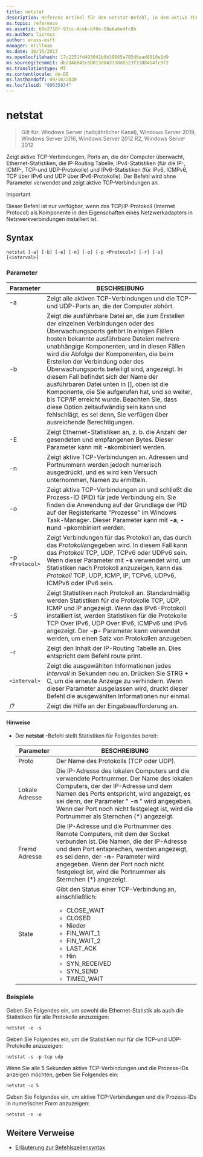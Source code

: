 ```yaml
---
title: netstat
description: Referenz Artikel für den netstat-Befehl, in dem aktive TCP-Verbindungen, Ports, die der Computer überwacht, Ethernet-Statistiken, die IP-Routing Tabelle, IPv4-Statistiken und IPv6-Statistiken angezeigt werden.
ms.topic: reference
ms.assetid: 60e2718f-93cc-4ceb-bf0e-58a6a6e4fc8b
ms.author: lizross
author: eross-msft
manager: mtillman
ms.date: 10/16/2017
ms.openlocfilehash: 17c2251fd493041b0b39665a785d6aad8010e1d9
ms.sourcegitcommit: db2d46842c68813d043738d6523f13d8454fc972
ms.translationtype: MT
ms.contentlocale: de-DE
ms.lasthandoff: 09/10/2020
ms.locfileid: "89635834"
---
```

# <a name="netstat"></a>netstat

> Gilt für: Windows Server (halbjährlicher Kanal), Windows Server 2019, Windows Server 2016, Windows Server 2012 R2, Windows Server 2012

Zeigt aktive TCP-Verbindungen, Ports an, die der Computer überwacht, Ethernet-Statistiken, die IP-Routing Tabelle, IPv4-Statistiken (für die IP-, ICMP-, TCP-und UDP-Protokolle) und IPv6-Statistiken (für IPv6, ICMPv6, TCP über IPv6 und UDP über IPv6-Protokolle). Der Befehl wird ohne Parameter verwendet und zeigt aktive TCP-Verbindungen an.

> [!IMPORTANT]
> Dieser Befehl ist nur verfügbar, wenn das TCP/IP-Protokoll (Internet Protocol) als Komponente in den Eigenschaften eines Netzwerkadapters in Netzwerkverbindungen installiert ist.

## <a name="syntax"></a>Syntax

```
netstat [-a] [-b] [-e] [-n] [-o] [-p <Protocol>] [-r] [-s] [<interval>]
```

### <a name="parameters"></a>Parameter

| Parameter | BESCHREIBUNG |
| --------- | ----------- |
| -a | Zeigt alle aktiven TCP-Verbindungen und die TCP-und UDP-Ports an, die der Computer abhört. |
| -b | Zeigt die ausführbare Datei an, die zum Erstellen der einzelnen Verbindungen oder des Überwachungsports gehört In einigen Fällen hosten bekannte ausführbare Dateien mehrere unabhängige Komponenten, und in diesen Fällen wird die Abfolge der Komponenten, die beim Erstellen der Verbindung oder des Überwachungsports beteiligt sind, angezeigt. In diesem Fall befindet sich der Name der ausführbaren Datei unten in [], oben ist die Komponente, die Sie aufgerufen hat, und so weiter, bis TCP/IP erreicht wurde. Beachten Sie, dass diese Option zeitaufwändig sein kann und fehlschlägt, es sei denn, Sie verfügen über ausreichende Berechtigungen.
| -E | Zeigt Ethernet-Statistiken an, z. b. die Anzahl der gesendeten und empfangenen Bytes. Dieser Parameter kann mit **-s**kombiniert werden. |
| -n | Zeigt aktive TCP-Verbindungen an. Adressen und Portnummern werden jedoch numerisch ausgedrückt, und es wird kein Versuch unternommen, Namen zu ermitteln. |
| -o | Zeigt aktive TCP-Verbindungen an und schließt die Prozess-ID (PID) für jede Verbindung ein. Sie finden die Anwendung auf der Grundlage der PID auf der Registerkarte "Prozesse" im Windows Task-Manager. Dieser Parameter kann mit **-a**, **-n**und **-p**kombiniert werden. |
| -p `<Protocol>` | Zeigt Verbindungen für das Protokoll an, das durch das *Protokoll*angegeben wird. In diesem Fall kann das *Protokoll* TCP, UDP, TCPv6 oder UDPv6 sein. Wenn dieser Parameter mit **-s** verwendet wird, um Statistiken nach Protokoll anzuzeigen, kann das *Protokoll* TCP, UDP, ICMP, IP, TCPv6, UDPv6, ICMPv6 oder IPv6 sein. |
| -S | Zeigt Statistiken nach Protokoll an. Standardmäßig werden Statistiken für die Protokolle TCP, UDP, ICMP und IP angezeigt. Wenn das IPv6-Protokoll installiert ist, werden Statistiken für die Protokolle TCP Over IPv6, UDP Over IPv6, ICMPv6 und IPv6 angezeigt. Der **-p-** Parameter kann verwendet werden, um einen Satz von Protokollen anzugeben. |
| -r | Zeigt den Inhalt der IP-Routing Tabelle an. Dies entspricht dem Befehl route print. |
| `<interval>` | Zeigt die ausgewählten Informationen jedes *Intervall* in Sekunden neu an. Drücken Sie STRG + C, um die erneute Anzeige zu verhindern. Wenn dieser Parameter ausgelassen wird, druckt dieser Befehl die ausgewählten Informationen nur einmal. |
| /? | Zeigt die Hilfe an der Eingabeaufforderung an. |

#### <a name="remarks"></a>Hinweise

- Der **netstat** -Befehl stellt Statistiken für Folgendes bereit:

    | Parameter | BESCHREIBUNG |
    | --------- | ----------- |
    | Proto | Der Name des Protokolls (TCP oder UDP). |
    | Lokale Adresse | Die IP-Adresse des lokalen Computers und die verwendete Portnummer. Der Name des lokalen Computers, der der IP-Adresse und dem Namen des Ports entspricht, wird angezeigt, es sei denn, der Parameter " **-n** " wird angegeben. Wenn der Port noch nicht festgelegt ist, wird die Portnummer als Sternchen (*) angezeigt. |
    | Fremd Adresse | Die IP-Adresse und die Portnummer des Remote Computers, mit dem der Socket verbunden ist. Die Namen, die der IP-Adresse und dem Port entsprechen, werden angezeigt, es sei denn, der **-n-** Parameter wird angegeben. Wenn der Port noch nicht festgelegt ist, wird die Portnummer als Sternchen (*) angezeigt. |
    | State | Gibt den Status einer TCP-Verbindung an, einschließlich:<ul><li>CLOSE_WAIT</li><li>CLOSED</li><li>Nieder</li><li>FIN_WAIT_1</li><li>FIN_WAIT_2</li><li>LAST_ACK</li><li>Hin</li><li>SYN_RECEIVED</li><li>SYN_SEND</li><li>TIMED_WAIT</li></ul> |

### <a name="examples"></a>Beispiele

Geben Sie Folgendes ein, um sowohl die Ethernet-Statistik als auch die Statistiken für alle Protokolle anzuzeigen:

```
netstat -e -s
```

Geben Sie Folgendes ein, um die Statistiken nur für die TCP-und UDP-Protokolle anzuzeigen:

```
netstat -s -p tcp udp
```

Wenn Sie alle 5 Sekunden aktive TCP-Verbindungen und die Prozess-IDs anzeigen möchten, geben Sie Folgendes ein:

```
netstat -o 5
```

Geben Sie Folgendes ein, um aktive TCP-Verbindungen und die Prozess-IDs in numerischer Form anzuzeigen:

```
netstat -n -o
```

## <a name="additional-references"></a>Weitere Verweise

- [Erläuterung zur Befehlszeilensyntax](command-line-syntax-key.md)
